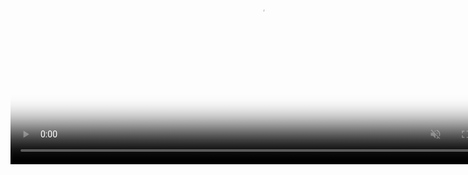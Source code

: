 <video width="800" poster="pics/glow.jpeg" autoplay muted loop playsinline>
  <source src="pics/glow.mp4" type="video/mp4">
  <source src="pics/glow.mov" type="video/mov">
  <source src="pics/glow.webm" type="video/webm">
  <source src="pics/glow.ogg" type="video/ogg">
  glowing
</video>